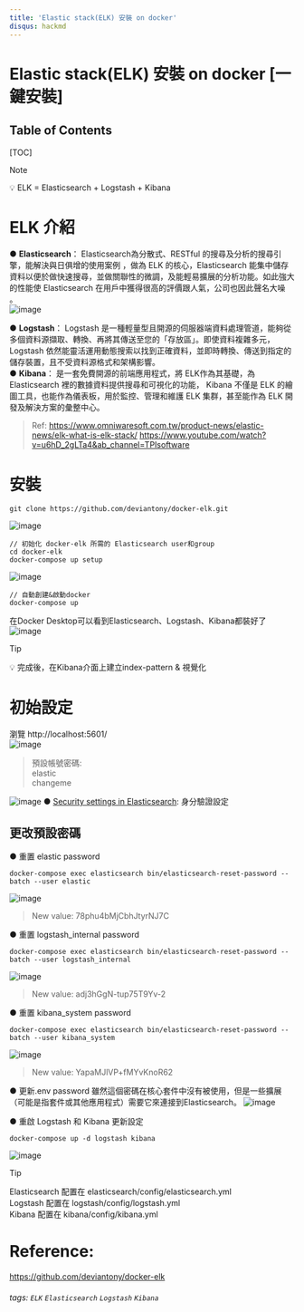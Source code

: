 ```yaml
---
title: 'Elastic stack(ELK) 安裝 on docker'
disqus: hackmd
---
```

Elastic stack(ELK) 安裝 on docker [一鍵安裝]
===

## Table of Contents

[TOC]

> [!NOTE]
>:bulb: ELK = Elasticsearch + Logstash + Kibana


# ELK 介紹

● **Elasticsearch**：
Elasticsearch為分散式、RESTful 的搜尋及分析的搜尋引擎，能解決與日俱增的使用案例 ，做為 ELK 的核心，Elasticsearch 能集中儲存資料以便於做快速搜尋，並做關聯性的微調，及能輕易擴展的分析功能。如此強大的性能使 Elasticsearch 在用戶中獲得很高的評價跟人氣，公司也因此聲名大噪 。\
![image](https://hackmd.io/_uploads/HJegyXU5p.png)

● **Logstash**：
Logstash 是一種輕量型且開源的伺服器端資料處理管道，能夠從多個資料源擷取、轉換、再將其傳送至您的「存放區」。即使資料複雜多元，Logstash 依然能靈活運用動態搜索以找到正確資料，並即時轉換、傳送到指定的儲存裝置，且不受資料源格式和架構影響。\
● **Kibana**：
是一套免費開源的前端應用程式，將 ELK作為其基礎，為 Elasticsearch 裡的數據資料提供搜尋和可視化的功能， Kibana 不僅是 ELK 的繪圖工具，也能作為儀表板，用於監控、管理和維護 ELK 集群，甚至能作為 ELK 開發及解決方案的彙整中心。

> Ref: 
> https://www.omniwaresoft.com.tw/product-news/elastic-news/elk-what-is-elk-stack/
> https://www.youtube.com/watch?v=u6hD_2gLTa4&ab_channel=TPIsoftware

# 安裝
```command
git clone https://github.com/deviantony/docker-elk.git
```
![image](https://hackmd.io/_uploads/BJ9wt4Lca.png)

```command
// 初始化 docker-elk 所需的 Elasticsearch user和group
cd docker-elk
docker-compose up setup
```
![image](https://hackmd.io/_uploads/rywlq4L5a.png)

```command
// 自動創建&啟動docker
docker-compose up
```
在Docker Desktop可以看到Elasticsearch、Logstash、Kibana都裝好了
![image](https://hackmd.io/_uploads/BJ4mbuDca.png)

> [!TIP]
> :bulb: 完成後，在Kibana介面上建立index-pattern & 視覺化


# 初始設定
瀏覽 http://localhost:5601/ \
![image](https://hackmd.io/_uploads/S100-_wca.png)
> 預設帳號密碼:\
> elastic\
> changeme

![image](https://hackmd.io/_uploads/H1fQGdv56.png)
● [Security settings in Elasticsearch](https://www.elastic.co/guide/en/elasticsearch/reference/current/security-settings.html): 身分驗證設定

## 更改預設密碼
● 重置 elastic password
```command
docker-compose exec elasticsearch bin/elasticsearch-reset-password --batch --user elastic
```
![image](https://hackmd.io/_uploads/HJAvXuv9a.png)
> New value: 78phu4bMjCbhJtyrNJ7C

● 重置 logstash_internal password
```command
docker-compose exec elasticsearch bin/elasticsearch-reset-password --batch --user logstash_internal
```
![image](https://hackmd.io/_uploads/ryjxVdDqp.png)
> New value: adj3hGgN-tup75T9Yv-2

● 重置 kibana_system password
```command
docker-compose exec elasticsearch bin/elasticsearch-reset-password --batch --user kibana_system
```
![image](https://hackmd.io/_uploads/BJXVV_vqp.png)
> New value: YapaMJlVP+fMYvKnoR62 

● 更新.env password
雖然這個密碼在核心套件中沒有被使用，但是一些擴展（可能是指套件或其他應用程式）需要它來連接到Elasticsearch。
![image](https://hackmd.io/_uploads/H1neYdv9a.png)

● 重啟 Logstash 和 Kibana 更新設定 
```command
docker-compose up -d logstash kibana
```
![image](https://hackmd.io/_uploads/rkMFFdv56.png)

> [!TIP]
>Elasticsearch 配置在 elasticsearch/config/elasticsearch.yml\
>Logstash 配置在 logstash/config/logstash.yml\
>Kibana 配置在 kibana/config/kibana.yml

# Reference:
https://github.com/deviantony/docker-elk

###### tags: `ELK` `Elasticsearch` `Logstash` `Kibana`
